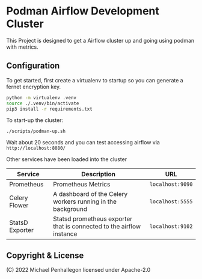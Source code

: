# Podman Airflow Development Cluster

This Project is designed to get a Airflow cluster up and going using podman
with metrics.

## Configuration

To get started, first create a virtualenv to startup so you can generate a
fernet encryption key.

```bash
python -m virtualenv .venv
source ./.venv/bin/activate
pip3 install -r requirements.txt
```

To start-up the cluster:

```
./scripts/podman-up.sh
```

Wait about 20 seconds and you can test accessing airflow via `http://localhost:8080/`

Other services have been loaded into the cluster

| Service        | Description                | URL |
|----------------|----------------------------|-----|
| Prometheus     | Prometheus Metrics         | `localhost:9090` |
| Celery Flower  | A dashboard of the Celery workers running in the background | `localhost:5555` |
| StatsD Exporter | Statsd prometheus exporter that is connected to the airflow instance | `localhost:9102` |

## Copyright & License
(C) 2022 Michael Penhallegon licensed under Apache-2.0

